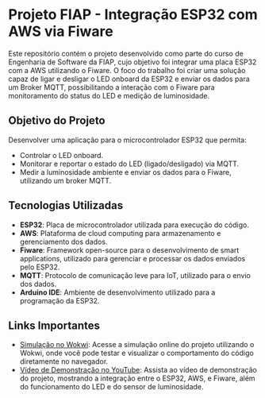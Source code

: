 # Projeto FIAP - Integração ESP32 com AWS via Fiware

Este repositório contém o projeto desenvolvido como parte do curso de Engenharia de Software da FIAP, cujo objetivo foi integrar uma placa ESP32 com a AWS utilizando o Fiware. O foco do trabalho foi criar uma solução capaz de ligar e desligar o LED onboard da ESP32 e enviar os dados para um Broker MQTT, possibilitando a interação com o Fiware para monitoramento do status do LED e medição de luminosidade.

## Objetivo do Projeto

Desenvolver uma aplicação para o microcontrolador ESP32 que permita:
- Controlar o LED onboard.
- Monitorar e reportar o estado do LED (ligado/desligado) via MQTT.
- Medir a luminosidade ambiente e enviar os dados para o Fiware, utilizando um broker MQTT.

## Tecnologias Utilizadas

- **ESP32**: Placa de microcontrolador utilizada para execução do código.
- **AWS**: Plataforma de cloud computing para armazenamento e gerenciamento dos dados.
- **Fiware**: Framework open-source para o desenvolvimento de smart applications, utilizado para gerenciar e processar os dados enviados pelo ESP32.
- **MQTT**: Protocolo de comunicação leve para IoT, utilizado para o envio dos dados.
- **Arduino IDE**: Ambiente de desenvolvimento utilizado para a programação da ESP32.

## Links Importantes

- [Simulação no Wokwi](https://wokwi.com/projects/408321398948308993): Acesse a simulação online do projeto utilizando o Wokwi, onde você pode testar e visualizar o comportamento do código diretamente no navegador.
- [Vídeo de Demonstração no YouTube](https://youtu.be/RV38Q46LHFk): Assista ao vídeo de demonstração do projeto, mostrando a integração entre o ESP32, AWS, e Fiware, além do funcionamento do LED e do sensor de luminosidade.
